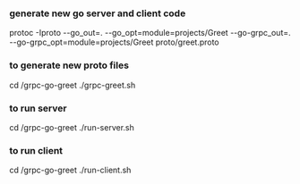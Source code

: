 ### generate new go server and client code 

protoc -Iproto --go_out=. --go_opt=module=projects/Greet --go-grpc_out=. --go-grpc_opt=module=projects/Greet proto/greet.proto


### to generate new proto files
cd /grpc-go-greet
./grpc-greet.sh

### to run server 
cd /grpc-go-greet
./run-server.sh

### to run client

cd /grpc-go-greet
./run-client.sh